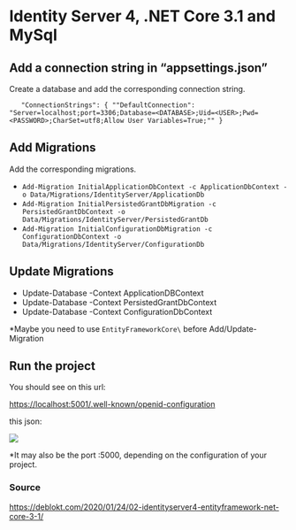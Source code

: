 # Identity Server 4, .NET Core 3.1 and MySql

## Add a connection string in “appsettings.json” 

Create a database and add the corresponding connection string.

`   "ConnectionStrings": {
		""DefaultConnection": "Server=localhost;port=3306;Database=<DATABASE>;Uid=<USER>;Pwd=<PASSWORD>;CharSet=utf8;Allow User Variables=True;""
	}`

## Add Migrations


Add the corresponding migrations.

- `Add-Migration InitialApplicationDbContext -c ApplicationDbContext -o Data/Migrations/IdentityServer/ApplicationDb`
- `Add-Migration InitialPersistedGrantDbMigration -c PersistedGrantDbContext -o Data/Migrations/IdentityServer/PersistedGrantDb`
- `Add-Migration InitialConfigurationDbMigration -c ConfigurationDbContext -o Data/Migrations/IdentityServer/ConfigurationDb`

## Update Migrations

- Update-Database -Context ApplicationDBContext
- Update-Database -Context PersistedGrantDbContext
- Update-Database -Context ConfigurationDbContext

*Maybe you need to use `EntityFrameworkCore\` before Add/Update-Migration

## Run the project

You should see on this url:

[https://localhost:5001/.well-known/openid-configuration](https://localhost:5001/.well-known/openid-configuration)

this json:

![](https://res.cloudinary.com/shimozurdo/image/upload/v1607555316/markdown/well-known_hsvszh.png)

*It may also be the port :5000, depending on the configuration of your project.
### Source

https://deblokt.com/2020/01/24/02-identityserver4-entityframework-net-core-3-1/
 
